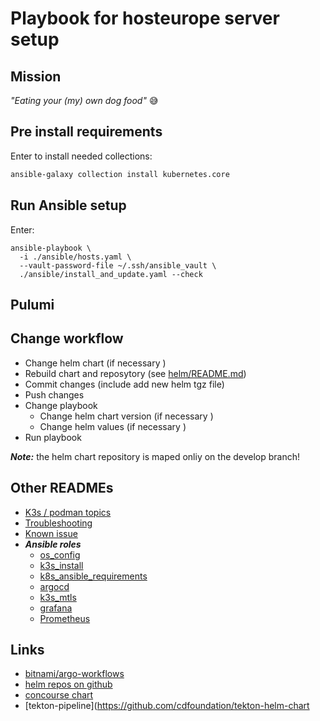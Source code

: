 Playbook for hosteurope server setup
====================================

Mission
-------

*"Eating your (my) own dog food"* :sweat_smile:


Pre install requirements
------------------------

Enter to install needed collections:


```bash
ansible-galaxy collection install kubernetes.core
```


Run Ansible setup
-----------------

Enter:

```
ansible-playbook \
  -i ./ansible/hosts.yaml \
  --vault-password-file ~/.ssh/ansible_vault \
  ./ansible/install_and_update.yaml --check
```

Pulumi
------




Change workflow
---------------

- Change helm chart (if necessary )
- Rebuild chart and reposytory (see [helm/README.md](helm/README.md))
- Commit changes (include add new helm tgz file)
- Push changes
- Change playbook
  - Change helm chart version (if necessary )
  - Change helm values (if necessary )
- Run playbook

***Note:*** the helm chart repository is maped onliy on the develop branch!

Other READMEs
-------------

- [K3s / podman topics](doc/K3s-podman-topics.md)
- [Troubleshooting](doc/Troubleshooting.md)
- [Known issue](doc/Known-issue.md)
- ***Ansible roles***
  - [os_config](ansible/roles/os_configs/README.md)
  - [k3s_install](ansible/roles/k3s_install/README.md)
  - [k8s_ansible_requirements](ansible/roles/k8s_ansible_requirements/README.md)
  - [argocd](ansible/roles/argocd/README.md)
  - [k3s_mtls](ansible/roles/k3s_mtls/README.md)
  - [grafana](ansible/roles/grafana/README.md)
  - [Prometheus](ansible/roles/prometheus/README.md)

Links
-----

- [bitnami/argo-workflows](https://github.com/bitnami/charts/tree/master/bitnami/argo-workflows)
- [helm repos on github](https://medium.com/@mattiaperi/create-a-public-helm-chart-repository-with-github-pages-49b180dbb417)
- [concourse chart](https://github.com/concourse/concourse-chart)
- [tekton-pipeline](https://github.com/cdfoundation/tekton-helm-chart